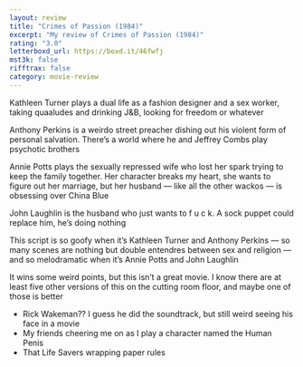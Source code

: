 ```yaml
---
layout: review
title: "Crimes of Passion (1984)"
excerpt: "My review of Crimes of Passion (1984)"
rating: "3.0"
letterboxd_url: https://boxd.it/46fwfj
mst3k: false
rifftrax: false
category: movie-review
---
```


Kathleen Turner plays a dual life as a fashion designer and a sex worker, taking quaaludes and drinking J&B, looking for freedom or whatever

Anthony Perkins is a weirdo street preacher dishing out his violent form of personal salvation. There’s a world where he and Jeffrey Combs play psychotic brothers

Annie Potts plays the sexually repressed wife who lost her spark trying to keep the family together. Her character breaks my heart, she wants to figure out her marriage, but her husband — like all the other wackos — is obsessing over China Blue

John Laughlin is the husband who just wants to f u c k. A sock puppet could replace him, he’s doing nothing

This script is so goofy when it’s Kathleen Turner and Anthony Perkins — so many scenes are nothing but double entendres between sex and religion — and so melodramatic when it’s Annie Potts and John Laughlin

It wins some weird points, but this isn’t a great movie. I know there are at least five other versions of this on the cutting room floor, and maybe one of those is better

- Rick Wakeman?? I guess he did the soundtrack, but still weird seeing his face in a movie
- My friends cheering me on as I play a character named the Human Penis
- That Life Savers wrapping paper rules
